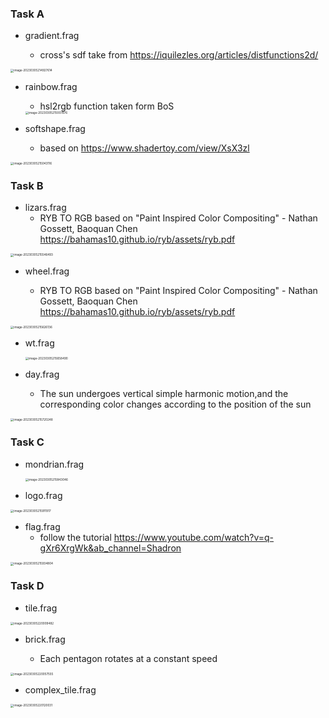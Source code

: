 ### Task A

- gradient.frag

  - cross's sdf take from https://iquilezles.org/articles/distfunctions2d/

  

<img src="C:\Users\yzhng\AppData\Roaming\Typora\typora-user-images\image-20230305214927614.png" alt="image-20230305214927614" style="zoom:33%;" />

- rainbow.frag

  - hsl2rgb function taken form BoS

  <img src="C:\Users\yzhng\AppData\Roaming\Typora\typora-user-images\image-20230305215007876.png" alt="image-20230305215007876" style="zoom:33%;" />

- softshape.frag

  - based on https://www.shadertoy.com/view/XsX3zl

<img src="C:\Users\yzhng\AppData\Roaming\Typora\typora-user-images\image-20230305215043116.png" alt="image-20230305215043116" style="zoom:33%;" />

### Task B

- lizars.frag
  - RYB TO RGB  based on "Paint Inspired Color Compositing" - Nathan Gossett, Baoquan Chen https://bahamas10.github.io/ryb/assets/ryb.pdf

<img src="C:\Users\yzhng\AppData\Roaming\Typora\typora-user-images\image-20230305215546493.png" alt="image-20230305215546493" style="zoom:33%;" />

- wheel.frag

  - RYB TO RGB  based on "Paint Inspired Color Compositing" - Nathan Gossett, Baoquan Chen https://bahamas10.github.io/ryb/assets/ryb.pdf

  

<img src="C:\Users\yzhng\AppData\Roaming\Typora\typora-user-images\image-20230305215626136.png" alt="image-20230305215626136" style="zoom:33%;" />

- wt.frag

  <img src="C:\Users\yzhng\AppData\Roaming\Typora\typora-user-images\image-20230305215658490.png" alt="image-20230305215658490" style="zoom:33%;" />

- day.frag

  - The sun undergoes vertical simple harmonic motion,and the corresponding color changes according to the position of the sun

<img src="C:\Users\yzhng\AppData\Roaming\Typora\typora-user-images\image-20230305215720248.png" alt="image-20230305215720248" style="zoom:33%;" />

### Task C

- mondrian.frag

  <img src="C:\Users\yzhng\AppData\Roaming\Typora\typora-user-images\image-20230305215843046.png" alt="image-20230305215843046" style="zoom:33%;" />

- logo.frag

  

<img src="C:\Users\yzhng\AppData\Roaming\Typora\typora-user-images\image-20230305215911917.png" alt="image-20230305215911917" style="zoom:33%;" />

- flag.frag
  - follow the tutorial https://www.youtube.com/watch?v=q-gXr6XrgWk&ab_channel=Shadron

<img src="C:\Users\yzhng\AppData\Roaming\Typora\typora-user-images\image-20230305215934804.png" alt="image-20230305215934804" style="zoom:33%;" />

### Task D

- tile.frag

<img src="C:\Users\yzhng\AppData\Roaming\Typora\typora-user-images\image-20230305220009482.png" alt="image-20230305220009482" style="zoom:33%;" />

- brick.frag

  - Each pentagon rotates at a constant speed

  

<img src="C:\Users\yzhng\AppData\Roaming\Typora\typora-user-images\image-20230305220057555.png" alt="image-20230305220057555" style="zoom:33%;" />

- complex_tile.frag

<img src="C:\Users\yzhng\AppData\Roaming\Typora\typora-user-images\image-20230305220120031.png" alt="image-20230305220120031" style="zoom:33%;" />